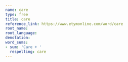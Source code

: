 ```yaml
---
name: care
type: free
title: care
reference_link: https://www.etymonline.com/word/care
root_name: 
root_language: 
denotation: 
word_sums:
- sum: 'Care + '
  respelling: care
---
```

